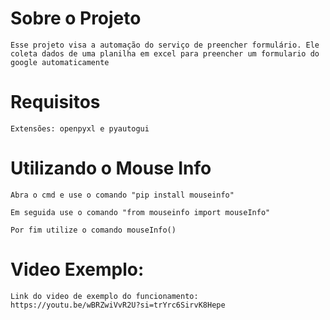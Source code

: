 # Sobre o Projeto
```
Esse projeto visa a automação do serviço de preencher formulário. Ele coleta dados de uma planilha em excel para preencher um formulario do google automaticamente
```

# Requisitos
```
Extensões: openpyxl e pyautogui
```

# Utilizando o Mouse Info
```
Abra o cmd e use o comando "pip install mouseinfo"
```

```
Em seguida use o comando "from mouseinfo import mouseInfo"
```
```
Por fim utilize o comando mouseInfo()
```

# Video Exemplo:
```
Link do video de exemplo do funcionamento:
https://youtu.be/wBRZwiVvR2U?si=trYrc6SirvK8Hepe
```
